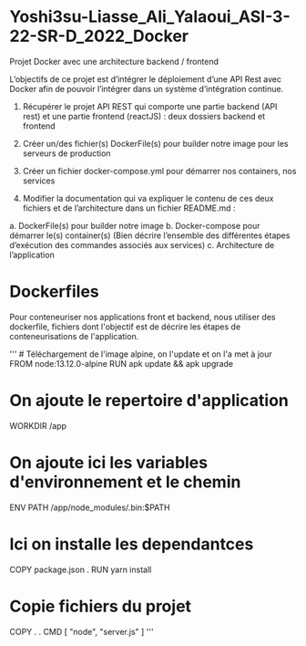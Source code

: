 # Yoshi3su-Liasse_Ali_Yalaoui_ASI-3-22-SR-D_2022_Docker
Projet Docker avec une architecture backend / frontend

L’objectifs de ce projet est d’intégrer le déploiement d’une API Rest avec Docker afin de pouvoir
l’intégrer dans un système d’intégration continue.

1. Récupérer le projet API REST qui comporte une partie backend (API rest) et une partie
frontend (reactJS) : deux dossiers backend et frontend

2. Créer un/des fichier(s) DockerFile(s) pour builder notre image pour les serveurs de
production

3. Créer un fichier docker-compose.yml pour démarrer nos containers, nos services
4. Modifier la documentation qui va expliquer le contenu de ces deux fichiers et de
l’architecture dans un fichier README.md :
  
  a. DockerFile(s) pour builder notre image
  b. Docker-compose pour démarrer le(s) container(s) (Bien décrire l’ensemble des
  différentes étapes d’exécution des commandes associés aux services)
  c. Architecture de l’application
  
  # Dockerfiles
  
  Pour conteneuriser nos applications front et backend, nous utiliser des dockerfile, fichiers dont l'objectif est de décrire les étapes de conteneurisations de l'application.
  
''' # Téléchargement de l'image alpine, on l'update et on l'a met à jour
FROM node:13.12.0-alpine
RUN apk update && apk upgrade

# On ajoute le repertoire d'application 
WORKDIR /app

# On ajoute ici les variables d'environnement et le chemin 
ENV PATH /app/node_modules/.bin:$PATH

# Ici on installe les dependantces
COPY package.json .
RUN yarn install

# Copie fichiers du projet
COPY . .
CMD [ "node", "server.js" ] '''
